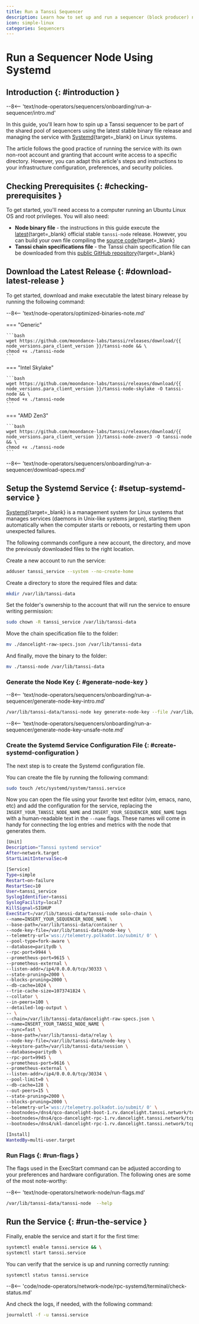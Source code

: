 ```yaml
---
title: Run a Tanssi Sequencer
description: Learn how to set up and run a sequencer (block producer) node for Tanssi networks using Systemd, allowing you to participate in the protocol and earn rewards.
icon: simple-linux
categories: Sequencers
---
```


# Run a Sequencer Node Using Systemd

## Introduction {: #introduction }

--8<-- 'text/node-operators/sequencers/onboarding/run-a-sequencer/intro.md'

In this guide, you'll learn how to spin up a Tanssi sequencer to be part of the shared pool of sequencers using the latest stable binary file release and managing the service with [Systemd](https://systemd.io){target=\_blank} on Linux systems.

The article follows the good practice of running the service with its own non-root account and granting that account write access to a specific directory. However, you can adapt this article's steps and instructions to your infrastructure configuration, preferences, and security policies.

## Checking Prerequisites {: #checking-prerequisites }

To get started, you'll need access to a computer running an Ubuntu Linux OS and root privileges. You will also need:

- **Node binary file** - the instructions in this guide execute the [latest](https://github.com/moondance-labs/tanssi/releases/latest){target=\_blank} official stable `tanssi-node` release. However, you can build your own file compiling the [source code](https://github.com/moondance-labs/tanssi){target=\_blank}
- **Tanssi chain specifications file** - the Tanssi chain specification file can be downloaded from this [public GitHub repository](https://github.com/papermoonio/external-files/blob/main/Tanssi/Dancelight){target=\_blank}

## Download the Latest Release {: #download-latest-release }

To get started, download and make executable the latest binary release by running the following command:

--8<-- 'text/node-operators/optimized-binaries-note.md'

=== "Generic"

    ```bash
    wget https://github.com/moondance-labs/tanssi/releases/download/{{ node_versions.para_client_version }}/tanssi-node && \
    chmod +x ./tanssi-node
    ```

=== "Intel Skylake"

    ```bash
    wget https://github.com/moondance-labs/tanssi/releases/download/{{ node_versions.para_client_version }}/tanssi-node-skylake -O tanssi-node && \
    chmod +x ./tanssi-node
    ```

=== "AMD Zen3"

    ```bash
    wget https://github.com/moondance-labs/tanssi/releases/download/{{ node_versions.para_client_version }}/tanssi-node-znver3 -O tanssi-node && \
    chmod +x ./tanssi-node
    ```

--8<-- 'text/node-operators/sequencers/onboarding/run-a-sequencer/download-specs.md'

## Setup the Systemd Service {: #setup-systemd-service }

[Systemd](https://systemd.io){target=\_blank} is a management system for Linux systems that manages services (daemons in Unix-like systems jargon), starting them automatically when the computer starts or reboots, or restarting them upon unexpected failures.

The following commands configure a new account, the directory, and move the previously downloaded files to the right location.

Create a new account to run the service:

```bash
adduser tanssi_service --system --no-create-home
```

Create a directory to store the required files and data:

```bash
mkdir /var/lib/tanssi-data
```

Set the folder's ownership to the account that will run the service to ensure writing permission:

```bash
sudo chown -R tanssi_service /var/lib/tanssi-data
```

Move the chain specification file to the folder:

```bash
mv ./dancelight-raw-specs.json /var/lib/tanssi-data
```

And finally, move the binary to the folder:

```bash
mv ./tanssi-node /var/lib/tanssi-data
```

### Generate the Node Key {: #generate-node-key }

--8<-- 'text/node-operators/sequencers/onboarding/run-a-sequencer/generate-node-key-intro.md'

```bash
/var/lib/tanssi-data/tanssi-node key generate-node-key --file /var/lib/tanssi-data/node-key
```

--8<-- 'text/node-operators/sequencers/onboarding/run-a-sequencer/generate-node-key-unsafe-note.md'

### Create the Systemd Service Configuration File {: #create-systemd-configuration }

The next step is to create the Systemd configuration file.

You can create the file by running the following command:

```bash
sudo touch /etc/systemd/system/tanssi.service
```

Now you can open the file using your favorite text editor (vim, emacs, nano, etc) and add the configuration for the service, replacing the `INSERT_YOUR_TANSSI_NODE_NAME` and `INSERT_YOUR_SEQUENCER_NODE_NAME` tags with a human-readable text in the `--name` flags. These names will come in handy for connecting the log entries and metrics with the node that generates them.

```bash
[Unit]
Description="Tanssi systemd service"
After=network.target
StartLimitIntervalSec=0

[Service]
Type=simple
Restart=on-failure
RestartSec=10
User=tanssi_service
SyslogIdentifier=tanssi
SyslogFacility=local7
KillSignal=SIGHUP
ExecStart=/var/lib/tanssi-data/tanssi-node solo-chain \
--name=INSERT_YOUR_SEQUENCER_NODE_NAME \
--base-path=/var/lib/tanssi-data/container \
--node-key-file=/var/lib/tanssi-data/node-key \
--telemetry-url='wss://telemetry.polkadot.io/submit/ 0' \
--pool-type=fork-aware \
--database=paritydb \
--rpc-port=9944 \
--prometheus-port=9615 \
--prometheus-external \
--listen-addr=/ip4/0.0.0.0/tcp/30333 \
--state-pruning=2000 \
--blocks-pruning=2000 \
--db-cache=1024 \
--trie-cache-size=1073741824 \
--collator \
--in-peers=100 \
--detailed-log-output \
-- \
--chain=/var/lib/tanssi-data/dancelight-raw-specs.json \
--name=INSERT_YOUR_TANSSI_NODE_NAME \
--sync=fast \
--base-path=/var/lib/tanssi-data/relay \      
--node-key-file=/var/lib/tanssi-data/node-key \
--keystore-path=/var/lib/tanssi-data/session \
--database=paritydb \
--rpc-port=9945 \
--prometheus-port=9616 \
--prometheus-external \
--listen-addr=/ip4/0.0.0.0/tcp/30334 \
--pool-limit=0 \
--db-cache=128 \
--out-peers=15 \
--state-pruning=2000 \
--blocks-pruning=2000 \
--telemetry-url='wss://telemetry.polkadot.io/submit/ 0' \
--bootnodes=/dns4/qco-dancelight-boot-1.rv.dancelight.tanssi.network/tcp/30334/p2p/12D3KooWCekAqk5hv2fZprhqVz8povpUKdJEiHSd3MALVDWNPFzY \
--bootnodes=/dns4/qco-dancelight-rpc-1.rv.dancelight.tanssi.network/tcp/30334/p2p/12D3KooWEwhUb3tVR5VhRBEqyH7S5hMpFoGJ9Anf31hGw7gpqoQY \
--bootnodes=/dns4/ukl-dancelight-rpc-1.rv.dancelight.tanssi.network/tcp/30334/p2p/12D3KooWPbVtdaGhcuDTTQ8giTUtGTEcUVWRg8SDWGdJEeYeyZcT

[Install]
WantedBy=multi-user.target
```

### Run Flags {: #run-flags }

The flags used in the ExecStart command can be adjusted according to your preferences and hardware configuration. The following ones are some of the most note-worthy:

--8<-- 'text/node-operators/network-node/run-flags.md'

```bash
/var/lib/tanssi-data/tanssi-node  --help
```

## Run the Service {: #run-the-service }

Finally, enable the service and start it for the first time:

```bash
systemctl enable tanssi.service && \
systemctl start tanssi.service
```

You can verify that the service is up and running correctly running:

```bash
systemctl status tanssi.service
```

--8<-- 'code/node-operators/network-node/rpc-systemd/terminal/check-status.md'

And check the logs, if needed, with the following command:

```bash
journalctl -f -u tanssi.service
```

